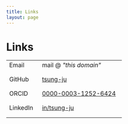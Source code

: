 ```yaml
---
title: Links
layout: page
---
```


<style>
table {
  border-collapse: collapse;
}
td {
  padding-right: 1em;
  padding-bottom: 1em;
}
</style>

# Links

|||
|-|-|
| Email    | mail @ _"this domain"_ |
| GitHub   | [tsung-ju](https://github.com/tsung-ju) |
| ORCID    | [0000-0003-1252-6424](https://orcid.org/0000-0003-1252-6424) |
| LinkedIn | [in/tsung-ju](https://www.linkedin.com/in/tsung-ju/) |

